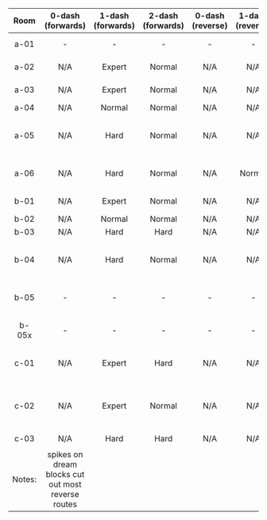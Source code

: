 | Room | 0-dash (forwards) | 1-dash (forwards) | 2-dash (forwards) | 0-dash (reverse) | 1-dash (reverse) | 2-dash (reverse) | Comments |
|:-:|:-:|:-:|:-:|:-:|:-:|:-:|:-:|
| a-01 | - | - | - | - | - | - | Cut, duplicate of 2A start
| a-02 | N/A | Expert | Normal | N/A | N/A | N/A | 1DF requires dream hyper |
| a-03 | N/A | Expert | Normal | N/A | N/A | N/A | 1DF requires dream hyper |
| a-04 | N/A | Normal | Normal | N/A | N/A | N/A |  |
| a-05 | N/A | Hard | Normal | N/A | N/A | N/A | Has awkward turnarounds, 2DF makes a little better |
| a-06 | N/A | Hard | Normal | N/A | Normal | Normal | 1DF has neutral/stamina puzzle |
| b-01 | N/A | Expert | Normal | N/A | N/A | N/A | 1DF requires dream hyper |
| b-02 | N/A | Normal | Normal | N/A | N/A | N/A |  |
| b-03 | N/A | Hard | Hard | N/A | N/A | N/A | Pretty precise |
| b-04 | N/A | Hard | Normal | N/A | N/A | N/A | 1DF pretty tight, might raise if complaints |
| b-05 | - | - | - | - | - | - | Cut (coupled screen wrap puzzle screen) |
| b-05x | - | - | - | - | - | - | Cut (coupled screen wrap puzzle screen) |
| c-01 | N/A | Expert | Hard | N/A | N/A | N/A | 1DF last dash pretty annoying |
| c-02 | N/A | Expert | Normal | N/A | N/A | N/A | If you don't know about stamina refunds, 1DF is rough |
| c-03 | N/A | Hard | Hard | N/A | N/A | N/A |  |
|  |  |  |  |  |  |  |  |
| Notes: | spikes on dream blocks cut out most reverse routes |  |  |  |  |  |  |